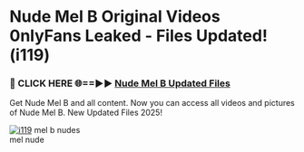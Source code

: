# Nude Mel B Original Videos 0nlyFans Leaked - Files Updated! (i119)

<h3>🔴 CLICK HERE 🌐==►► <a href="https://tinyurl.com/yrmya6cz" rel="nofollow">Nude Mel B Updated Files</a></h3>

Get Nude Mel B and all content. Now you can access all videos and pictures of Nude Mel B. New Updated Files 2025!

[![i119](https://i.imgur.com/FMdXYCs.gif)](https://tinyurl.com/yrmya6cz)
mel b nudes<br>
mel nude